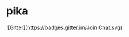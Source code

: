 # pika
[![Gitter](https://badges.gitter.im/Join Chat.svg)](https://gitter.im/pika/pika?utm_source=badge&utm_medium=badge&utm_campaign=pr-badge&utm_content=badge)